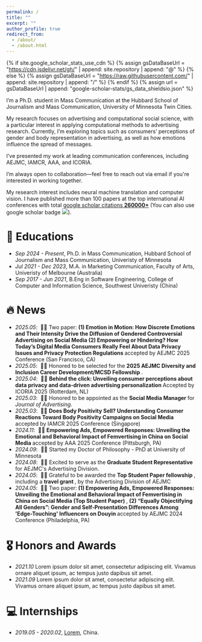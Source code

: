 ```yaml
---
permalink: /
title: ""
excerpt: ""
author_profile: true
redirect_from: 
  - /about/
  - /about.html
---
```


{% if site.google_scholar_stats_use_cdn %}
{% assign gsDataBaseUrl = "https://cdn.jsdelivr.net/gh/" | append: site.repository | append: "@" %}
{% else %}
{% assign gsDataBaseUrl = "https://raw.githubusercontent.com/" | append: site.repository | append: "/" %}
{% endif %}
{% assign url = gsDataBaseUrl | append: "google-scholar-stats/gs_data_shieldsio.json" %}

<span class='anchor' id='about-me'></span>

I’m a Ph.D. student in Mass Communication at the Hubbard School of Journalism and Mass Communication, University of Minnesota Twin Cities.

My research focuses on advertising and computational social science, with a particular interest in applying computational methods to advertising research. Currently, I’m exploring topics such as consumers’ perceptions of gender and body representation in advertising, as well as how emotions influence the spread of messages.

I’ve presented my work at leading communication conferences, including AEJMC, IAMCR, AAA, and ICORIA.

I’m always open to collaboration—feel free to reach out via email if you're interested in working together.



My research interest includes neural machine translation and computer vision. I have published more than 100 papers at the top international AI conferences with total <a href='https://scholar.google.com/citations?user=DhtAFkwAAAAJ'>google scholar citations <strong><span id='total_cit'>260000+</span></strong></a> (You can also use google scholar badge <a href='https://scholar.google.com/citations?user=DhtAFkwAAAAJ'><img src="https://img.shields.io/endpoint?url={{ url | url_encode }}&logo=Google%20Scholar&labelColor=f6f6f6&color=9cf&style=flat&label=citations"></a>).

# 📖 Educations
- *Sep 2024 - Present*, Ph.D. in Mass Communication, Hubbard School of Journalism and Mass Communication, Univeristy of Minnesota
- *Jul 2021 - Dec 2023*, M.A. in Marketing Communication, Faculty of Arts, Univeristy of Melbourne (Australia)
- *Sep 2017 - Jun 2021*, B.Eng in Software Engineering, College of Computer and Information Science, Southwest Univeristy (China)

# 🔥 News
- *2025.05*: &nbsp;🎉🎉 Two paper: <strong>(1) Emotion in Motion: How Discrete Emotions and Their Intensity Drive the Diffusion of Gendered Controversial Advertising on Social Media </strong> <strong>(2) Empowering or Hindering? How Today’s Digital Media Consumers Really Feel About Data Privacy Issues and Privacy Protection Regulations </strong> accepted by AEJMC 2025 Conference (San Francisco, CA)
- *2025.05*: &nbsp;🎉🎉 Honored to be selected for the <strong> 2025 AEJMC Diversity and Inclusion Career Development/MCSD Fellowship </strong>.
- *2025.04*: &nbsp;🎉🎉 <strong> Behind the click: Unveiling consumer perceptions about data privacy and data-driven advertising personalization </strong> Accepted by ICORIA 2025 (Rotterdam, NL)
- *2025.03*: &nbsp;🎉🎉 Honored to be appointed as the <strong> Social Media Manager </strong> for *Journal of Advertising*.
- *2025.03*: &nbsp;🎉🎉 <strong> Does Body Positivity Sell? Understanding Consumer Reactions Toward Body Positivity Campaigns on Social Media </strong> accepted by IAMCR 2025 Conference (Singapore)
- *2024.11*: &nbsp;🎉🎉 <strong> Empowering Ads, Empowered Responses: Unveiling the Emotional and Behavioral Impact of Femvertising in China on Social Media </strong> accepted by AAA 2025 Conference (Pittsburgh, PA)
- *2024.09*: &nbsp;🎉🎉 Started my Doctor of Philosophy - PhD at University of Minnesota
- *2024.08*: &nbsp;🎉🎉 Excited to serve as the <strong> Graduate Student Representative </strong> for AEJMC's Advertising Division.
- *2024.05*: &nbsp;🎉🎉 Grateful to be awarded the <strong> Top Student Paper fellowship </strong>, including a <strong> travel grant </strong>, by the Advertising Division of AEJMC
- *2024.05*: &nbsp;🎉🎉 Two paper:<strong> (1) Empowering Ads, Empowered Responses: Unveiling the Emotional and Behavioral Impact of Femvertising in China on Social Media (Top Student Paper) </strong>, <strong>(2) “Equally Objectifying All Genders”: Gender and Self-Presentation Differences Among 'Edge-Touching' Influencers on Douyin </strong> accepted by AEJMC 2024 Conference (Philadelphia, PA)

<!--
# 📝 Publications 

<div class='paper-box'><div class='paper-box-image'><div><div class="badge">CVPR 2016</div><img src='images/500x300.png' alt="sym" width="100%"></div></div>
<div class='paper-box-text' markdown="1">

[Deep Residual Learning for Image Recognition](https://openaccess.thecvf.com/content_cvpr_2016/papers/He_Deep_Residual_Learning_CVPR_2016_paper.pdf)

**Kaiming He**, Xiangyu Zhang, Shaoqing Ren, Jian Sun

[**Project**](https://scholar.google.com/citations?view_op=view_citation&hl=zh-CN&user=DhtAFkwAAAAJ&citation_for_view=DhtAFkwAAAAJ:ALROH1vI_8AC) <strong><span class='show_paper_citations' data='DhtAFkwAAAAJ:ALROH1vI_8AC'></span></strong>
- Lorem ipsum dolor sit amet, consectetur adipiscing elit. Vivamus ornare aliquet ipsum, ac tempus justo dapibus sit amet. 
</div>
</div>

- [Lorem ipsum dolor sit amet, consectetur adipiscing elit. Vivamus ornare aliquet ipsum, ac tempus justo dapibus sit amet](https://github.com), A, B, C, **CVPR 2020**
-->


# 🎖 Honors and Awards
- *2021.10* Lorem ipsum dolor sit amet, consectetur adipiscing elit. Vivamus ornare aliquet ipsum, ac tempus justo dapibus sit amet. 
- *2021.09* Lorem ipsum dolor sit amet, consectetur adipiscing elit. Vivamus ornare aliquet ipsum, ac tempus justo dapibus sit amet. 

<!-- 
# 💬 Invited Talks
- *2021.06*, Lorem ipsum dolor sit amet, consectetur adipiscing elit. Vivamus ornare aliquet ipsum, ac tempus justo dapibus sit amet. 
- *2021.03*, Lorem ipsum dolor sit amet, consectetur adipiscing elit. Vivamus ornare aliquet ipsum, ac tempus justo dapibus sit amet.  \| [\[video\]](https://github.com/)
-->


# 💻 Internships
- *2019.05 - 2020.02*, [Lorem](https://github.com/), China.
